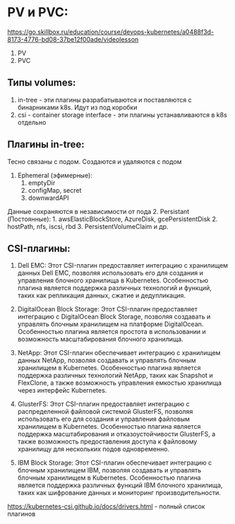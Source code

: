 # PV и PVC:
https://go.skillbox.ru/education/course/devops-kubernetes/a0488f3d-8173-4776-bd08-37be12f00ade/videolesson

1. PV
2. PVC

## Типы volumes:
1. in-tree - эти плагины разрабатываются и поставляются с бинарниками k8s. Идут из под коробки
2. csi - container storage interface - эти плагины устанавливаются в k8s отдельно

## Плагины in-tree:
Тесно связаны с подом. Создаются и удаляются с подом
1. Ephemeral (эфимерные):
    1. emptyDir
    2. configMap, secret
    3. downwardAPI

Данные сохраняются в независимости от пода
2. Persistant (Постоянные):
    1. awsElasticBlockStore, AzureDisk, gcePersistentDisk
    2. hostPath, nfs, iscsi, rbd
    3. PersistentVolumeClaim и др.

## CSI-плагины:
1. Dell EMC: 
Этот CSI-плагин предоставляет интеграцию с хранилищем данных Dell EMC, позволяя использовать его для создания и управления блочного хранилища в Kubernetes. Особенностью плагина является поддержка различных технологий и функций, таких как репликация данных, сжатие и дедупликация.

2. DigitalOcean Block Storage: 
Этот CSI-плагин предоставляет интеграцию с DigitalOcean Block Storage, позволяя создавать и управлять блочным хранилищем на платформе DigitalOcean. Особенностью плагина является простота в использовании и возможность масштабирования блочного хранилища.

3. NetApp: 
Этот CSI-плагин обеспечивает интеграцию с хранилищем данных NetApp, позволяя создавать и управлять блочным хранилищем в Kubernetes. Особенностью плагина является поддержка различных технологий NetApp, таких как Snapshot и FlexClone, а также возможность управления емкостью хранилища через интерфейс Kubernetes.

4. GlusterFS: 
Этот CSI-плагин предоставляет интеграцию с распределенной файловой системой GlusterFS, позволяя использовать его для создания и управления файловым хранилищем в Kubernetes. Особенностью плагина является поддержка масштабирования и отказоустойчивости GlusterFS, а также возможность предоставления доступа к файловому хранилищу для нескольких подов одновременно.

5. IBM Block Storage: 
Этот CSI-плагин обеспечивает интеграцию с блочным хранилищем IBM, позволяя создавать и управлять блочным хранилищем в Kubernetes. Особенностью плагина является поддержка различных функций IBM блочного хранилища, таких как шифрование данных и мониторинг производительности.

https://kubernetes-csi.github.io/docs/drivers.html - полный список плагинов